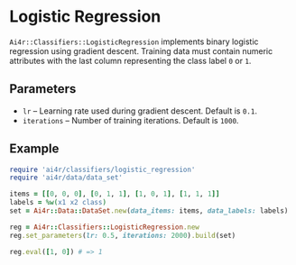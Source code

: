 # Logistic Regression

`Ai4r::Classifiers::LogisticRegression` implements binary logistic regression using gradient descent. Training data must contain numeric attributes with the last column representing the class label `0` or `1`.

## Parameters

* `lr` – Learning rate used during gradient descent. Default is `0.1`.
* `iterations` – Number of training iterations. Default is `1000`.

## Example

```ruby
require 'ai4r/classifiers/logistic_regression'
require 'ai4r/data/data_set'

items = [[0, 0, 0], [0, 1, 1], [1, 0, 1], [1, 1, 1]]
labels = %w(x1 x2 class)
set = Ai4r::Data::DataSet.new(data_items: items, data_labels: labels)

reg = Ai4r::Classifiers::LogisticRegression.new
reg.set_parameters(lr: 0.5, iterations: 2000).build(set)

reg.eval([1, 0]) # => 1
```
